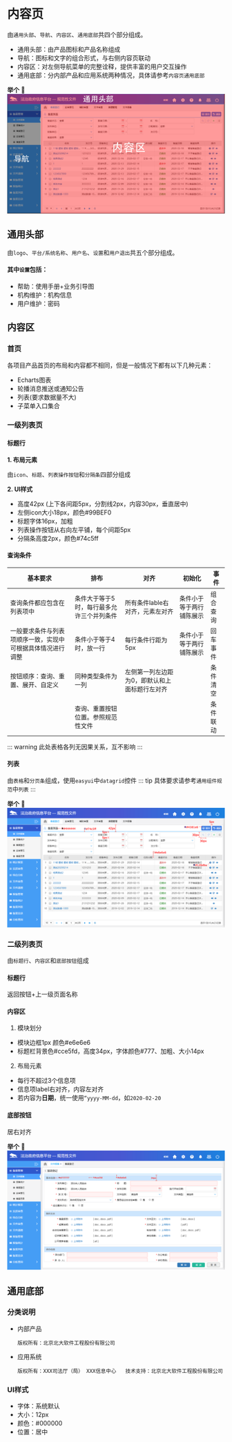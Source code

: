 # 内容页
由`通用头部`、`导航`、`内容区`、`通用底部`共四个部分组成。

* 通用头部：由产品图标和产品名称组成
* 导航：图标和文字的组合形式，与右侧内容页联动
* 内容区：对左侧导航菜单的完整诠释，提供丰富的用户交互操作
* 通用底部：分内部产品和应用系统两种情况，具体请参考`内容页通用底部`

**举个** :chestnut:
![An image](../../images/contentLayout.png)

## 通用头部
由`logo`、`平台/系统名称`、`用户名`、`设置`和`用户退出`共五个部分组成。

#### 其中`设置`包括：
   * 帮助：使用手册+业务引导图
   * 机构维护：机构信息
   * 用户维护：密码


## 内容区
### 首页
各项目产品首页的布局和内容都不相同，但是一般情况下都有以下几种元素：
* Echarts图表
* 轮播消息推送或通知公告
* 列表(要求数据量不大)
* 子菜单入口集合

### 一级列表页
#### 标题行
**1. 布局元素**

由`icon`、`标题`、`列表操作按钮`和`分隔条`四部分组成

**2. UI样式**
* 高度42px (上下各间距5px，分割线2px，内容30px，垂直居中)
* 左侧icon大小18px，颜色\#99BEF0
* 标题字体16px，加粗
* 列表操作按钮从右向左平铺，每个间距5px
* 分隔条高度2px，颜色#74c5ff
#### 查询条件
|  基本要求     | 排布 | 对齐 | 初始化 | 事件 |
| ------------ | -------------------------- | ------------------ | ------------------ | ------------------ |
| 查询条件都应包含在列表项中|条件大于等于5时，每行最多允许三个并列条件 | 所有条件lable右对齐，元素左对齐 |条件小于等于两行铺陈展示 |组合查询 |
| 一般要求条件与列表项顺序一致，实现中可根据具体情况进行调整| 条件小于等于4时，放一行 | 每行条件行距为5px|条件小于等于两行铺陈展示|回车事件|
| 按钮顺序：查询、重置、展开、自定义| 同种类型条件为一列| 左侧第一列左边距为0，即默认和上面标题行左对齐| | 条件清空|
| | 查询、重置按钮位置。参照规范性文件 | | |条件联动|

::: warning
此处表格各列无因果关系，互不影响
:::
#### 列表
由`表格`和`分页条`组成，使用`easyui`中`datagrid`控件
::: tip
具体要求请参考`通用组件规范`中`列表`
:::

**举个** :chestnut:
![An image](../../images/pageGrade1.png)

### 二级列表页
由`标题行`、`内容区`和`底部按钮`组成

#### 标题行
返回按钮+上一级页面名称
#### 内容区
1. 模块划分
* 模块边框1px 颜色#e6e6e6
* 标题栏背景色#cce5fd，高度34px，字体颜色#777、加粗、大小14px
2. 布局元素
* 每行不超过3个信息项
* 信息项label右对齐，内容左对齐
* 若内容为**日期**，统一使用`“yyyy-MM-dd`，如`2020-02-20`
#### 底部按钮
居右对齐

**举个** :chestnut:
![An image](../../images/pageGrade2.png)

## 通用底部
### 分类说明
   * 内部产品
      ```
      版权所有：北京北大软件工程股份有限公司
      ```
   * 应用系统
      ```
      版权所有：XXX司法厅（局） XXX信息中心   技术支持：北京北大软件工程股份有限公司
      ```
      
### UI样式
   * 字体：系统默认
   * 大小：12px
   * 颜色：#000000
   * 位置：居中